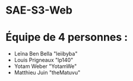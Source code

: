 # SAE-S3-Web

# Équipe de 4 personnes :
- Leïna Ben Bella "leiibyba"
- Louis Prigneaux "lp140"
- Yotam Weber "YotamWe"
- Matthieu Juin "theMatuvu"
